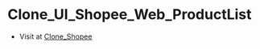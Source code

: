 # Clone_UI_Shopee_Web_ProductList

- Visit at [Clone_Shopee](https://vietnguyen2003-uit.github.io/Clone_UI_Shopee_Web_ProductList/)
